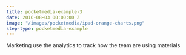 ```yaml
---
title: pocketmedia-example-3
date: 2016-08-03 00:00:00 Z
image: "/images/pocketmedia/ipad-orange-charts.png"
step-type: pocketmedia-example
---
```


Marketing use the analytics to track how the team are using materials